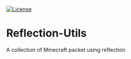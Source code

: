 [![License](https://img.shields.io/github/license/Blackoutburst/Reflection-Utils.svg)](LICENSE)

# Reflection-Utils
A collection of Minecraft packet using reflection
